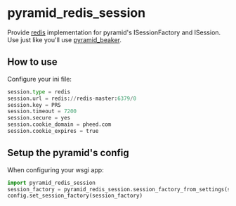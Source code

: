 pyramid_redis_session
=====================

Provide [redis](http://redis.io/) implementation for pyramid's ISessionFactory and ISession.
Use just like you'll use [pyramid_beaker](https://github.com/Pylons/pyramid_beaker).


How to use
----------
Configure your ini file:

```python
session.type = redis
session.url = redis://redis-master:6379/0
session.key = PRS
session.timeout = 7200
session.secure = yes
session.cookie_domain = pheed.com
session.cookie_expires = true
```

Setup the pyramid's config
--------------------------
When configuring your wsgi app:

```python
import pyramid_redis_session
session_factory = pyramid_redis_session.session_factory_from_settings(settings)
config.set_session_factory(session_factory)
```

